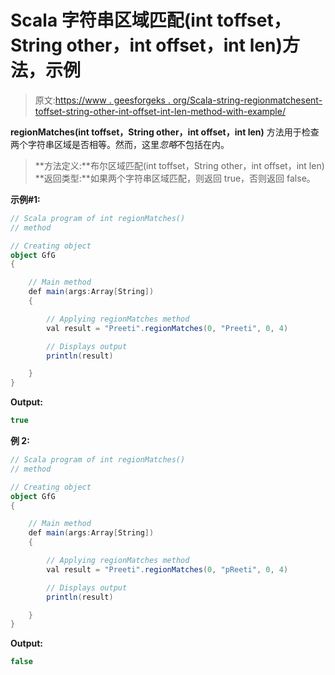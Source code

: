 # Scala 字符串区域匹配(int toffset，String other，int offset，int len)方法，示例

> 原文:[https://www . geesforgeks . org/Scala-string-regionmatchesent-toffset-string-other-int-offset-int-len-method-with-example/](https://www.geeksforgeeks.org/scala-string-regionmatchesint-toffset-string-other-int-offset-int-len-method-with-example/)

**regionMatches(int toffset，String other，int offset，int len)** 方法用于检查两个字符串区域是否相等。然而，这里*忽略*不包括在内。

> **方法定义:**布尔区域匹配(int toffset，String other，int offset，int len)
> **返回类型:**如果两个字符串区域匹配，则返回 true，否则返回 false。

**示例#1:**

```scala
// Scala program of int regionMatches()
// method

// Creating object
object GfG
{ 

    // Main method
    def main(args:Array[String])
    {

        // Applying regionMatches method
        val result = "Preeti".regionMatches(0, "Preeti", 0, 4)

        // Displays output
        println(result)

    }
} 
```

**Output:**

```scala
true

```

**例 2:**

```scala
// Scala program of int regionMatches()
// method

// Creating object
object GfG
{ 

    // Main method
    def main(args:Array[String])
    {

        // Applying regionMatches method
        val result = "Preeti".regionMatches(0, "pReeti", 0, 4)

        // Displays output
        println(result)

    }
} 
```

**Output:**

```scala
false

```